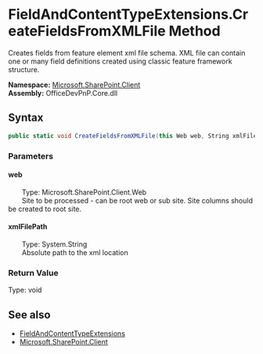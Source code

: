 # FieldAndContentTypeExtensions.CreateFieldsFromXMLFile Method  
 Creates fields from feature element xml file schema. XML file can contain one or many field definitions created using classic feature framework structure.   

**Namespace:** [Microsoft.SharePoint.Client](Microsoft.SharePoint.Client.md)  
**Assembly:** OfficeDevPnP.Core.dll  
## Syntax
```C#
public static void CreateFieldsFromXMLFile(this Web web, String xmlFilePath)
```
### Parameters
#### web  
&emsp;&emsp;Type: Microsoft.SharePoint.Client.Web  
&emsp;&emsp;Site to be processed - can be root web or sub site. Site columns should be created to root site.  

  

#### xmlFilePath  
&emsp;&emsp;Type: System.String  
&emsp;&emsp;Absolute path to the xml location  

  

### Return Value
Type: void  

## See also
- [FieldAndContentTypeExtensions](Microsoft.SharePoint.Client.FieldAndContentTypeExtensions.md) 
- [Microsoft.SharePoint.Client](Microsoft.SharePoint.Client.md) 
